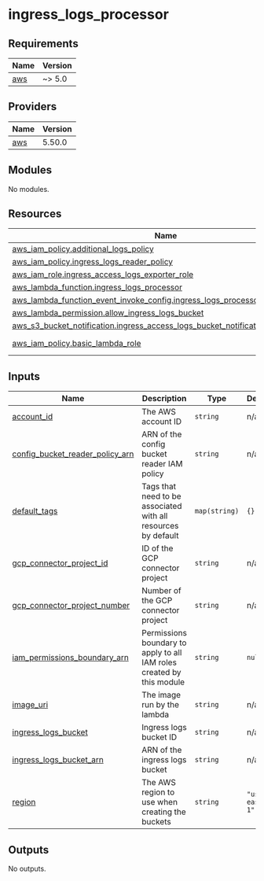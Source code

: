 # ingress_logs_processor

<!-- BEGINNING OF PRE-COMMIT-TERRAFORM DOCS HOOK -->
## Requirements

| Name | Version |
|------|---------|
| <a name="requirement_aws"></a> [aws](#requirement\_aws) | ~> 5.0 |

## Providers

| Name | Version |
|------|---------|
| <a name="provider_aws"></a> [aws](#provider\_aws) | 5.50.0 |

## Modules

No modules.

## Resources

| Name | Type |
|------|------|
| [aws_iam_policy.additional_logs_policy](https://registry.terraform.io/providers/hashicorp/aws/latest/docs/resources/iam_policy) | resource |
| [aws_iam_policy.ingress_logs_reader_policy](https://registry.terraform.io/providers/hashicorp/aws/latest/docs/resources/iam_policy) | resource |
| [aws_iam_role.ingress_access_logs_exporter_role](https://registry.terraform.io/providers/hashicorp/aws/latest/docs/resources/iam_role) | resource |
| [aws_lambda_function.ingress_logs_processor](https://registry.terraform.io/providers/hashicorp/aws/latest/docs/resources/lambda_function) | resource |
| [aws_lambda_function_event_invoke_config.ingress_logs_processor_lambda_config](https://registry.terraform.io/providers/hashicorp/aws/latest/docs/resources/lambda_function_event_invoke_config) | resource |
| [aws_lambda_permission.allow_ingress_logs_bucket](https://registry.terraform.io/providers/hashicorp/aws/latest/docs/resources/lambda_permission) | resource |
| [aws_s3_bucket_notification.ingress_access_logs_bucket_notification](https://registry.terraform.io/providers/hashicorp/aws/latest/docs/resources/s3_bucket_notification) | resource |
| [aws_iam_policy.basic_lambda_role](https://registry.terraform.io/providers/hashicorp/aws/latest/docs/data-sources/iam_policy) | data source |

## Inputs

| Name | Description | Type | Default | Required |
|------|-------------|------|---------|:--------:|
| <a name="input_account_id"></a> [account\_id](#input\_account\_id) | The AWS account ID | `string` | n/a | yes |
| <a name="input_config_bucket_reader_policy_arn"></a> [config\_bucket\_reader\_policy\_arn](#input\_config\_bucket\_reader\_policy\_arn) | ARN of the config bucket reader IAM policy | `string` | n/a | yes |
| <a name="input_default_tags"></a> [default\_tags](#input\_default\_tags) | Tags that need to be associated with all resources by default | `map(string)` | `{}` | no |
| <a name="input_gcp_connector_project_id"></a> [gcp\_connector\_project\_id](#input\_gcp\_connector\_project\_id) | ID of the GCP connector project | `string` | n/a | yes |
| <a name="input_gcp_connector_project_number"></a> [gcp\_connector\_project\_number](#input\_gcp\_connector\_project\_number) | Number of the GCP connector project | `string` | n/a | yes |
| <a name="input_iam_permissions_boundary_arn"></a> [iam\_permissions\_boundary\_arn](#input\_iam\_permissions\_boundary\_arn) | Permissions boundary to apply to all IAM roles created by this module | `string` | `null` | no |
| <a name="input_image_uri"></a> [image\_uri](#input\_image\_uri) | The image run by the lambda | `string` | n/a | yes |
| <a name="input_ingress_logs_bucket"></a> [ingress\_logs\_bucket](#input\_ingress\_logs\_bucket) | Ingress logs bucket ID | `string` | n/a | yes |
| <a name="input_ingress_logs_bucket_arn"></a> [ingress\_logs\_bucket\_arn](#input\_ingress\_logs\_bucket\_arn) | ARN of the ingress logs bucket | `string` | n/a | yes |
| <a name="input_region"></a> [region](#input\_region) | The AWS region to use when creating the buckets | `string` | `"us-east-1"` | no |

## Outputs

No outputs.
<!-- END OF PRE-COMMIT-TERRAFORM DOCS HOOK -->
